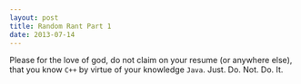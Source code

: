 ```yaml
---
layout: post
title: Random Rant Part 1
date: 2013-07-14
---
```


Please for the love of god, do not claim on your resume (or anywhere else), that
you know `C++` by virtue of your knowledge `Java`.  Just. Do. Not. Do. It.
